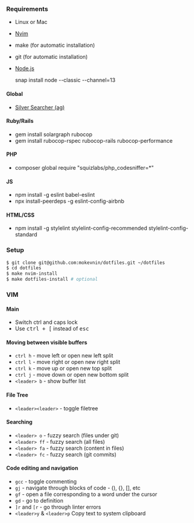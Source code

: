 ### Requirements

* Linux or Mac
* [Nvim](https://github.com/neovim/neovim/wiki/Installing-Neovim)
* make (for automatic installation)
* git (for automatic installation)
* [Node.js](https://nodejs.org/en/download/package-manager/) 

    snap install node --classic --channel=13

#### Global

* [Silver Searcher (ag)](https://github.com/ggreer/the_silver_searcher)

#### Ruby/Rails

* gem install solargraph rubocop
* gem install rubocop-rspec rubocop-rails rubocop-performance

#### PHP

* composer global require "squizlabs/php_codesniffer=*"

#### JS

* npm install -g eslint babel-eslint
* npx install-peerdeps -g eslint-config-airbnb

#### HTML/CSS

* npm install -g stylelint stylelint-config-recommended stylelint-config-standard

### Setup

```sh
$ git clone git@github.com:mokevnin/dotfiles.git ~/dotfiles 
$ cd dotfiles
$ make nvim-install
$ make dotfiles-install # optional
```

### VIM

#### Main

* Switch ctrl and caps lock
* Use <kbd>ctrl + [</kbd> instead of <kbd>esc</kdb>

#### Moving between visible buffers

* `ctrl h` - move left or open new left split
* `ctrl l` - move right or open new right split
* `ctrl k` - move up or open new top split
* `ctrl j` - move down or open new bottom split
* `<leader> b` - show buffer list

#### File Tree

* `<leader><leader>` - toggle filetree

#### Searching

* `<leader> o` - fuzzy search (files under git)
* `<leader> ff` - fuzzy search (all files)
* `<leader> fa` - fuzzy search (content in files)
* `<leader> fc` - fuzzy search (git commits)

#### Code editing and navigation

* `gcc` - toggle commenting
* `gj` - navigate through blocks of code - (), {}, [], etс
* `gf` - open a file corresponding to a word under the cursor
* `gd` - go to definition
* `]r` and `[r` - go through linter errors
* `<leader>y` & `<leader>p` Copy text to system clipboard
